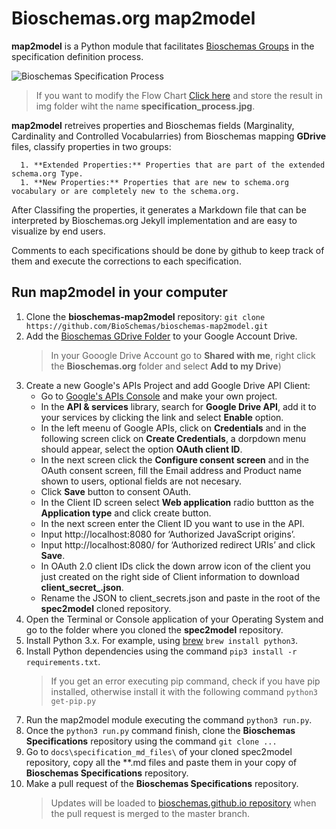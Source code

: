 # Bioschemas.org map2model

**map2model** is a Python module that facilitates [Bioschemas Groups](http://bioschemas.org/groups/) in the specification definition process.

![Bioschemas Specification Process](../master/docs/img/specification_process.jpg)
> If you want to modify the Flow Chart [Click here](https://drive.google.com/file/d/0B9lW_BhBep0Tay1XTndCaV9GSnc/view?usp=sharing) and store the result in img folder wiht the name **specification_process.jpg**.

**map2model** retreives properties and Bioschemas fields (Marginality, Cardinality and Controlled Vocabularries) from Bioschemas mapping **GDrive** files, classify properties in two groups:

      1. **Extended Properties:** Properties that are part of the extended schema.org Type. 
      1. **New Properties:** Properties that are new to schema.org vocabulary or are completely new to the schema.org.
      
After Classifing the properties, it generates a Markdown file that can be interpreted by Bioschemas.org Jekyll implementation and are easy to visualize by end users.

Comments to each specifications should be done by github to keep track of them and execute the corrections to each specification.

## Run map2model in your computer
1. Clone the **bioschemas-map2model** repository: ```git clone https://github.com/BioSchemas/bioschemas-map2model.git```
1. Add the [Bioschemas GDrive Folder](https://drive.google.com/open?id=0B8yXU9SkT3ftaWJtTGYyTTJjck0) to your Google Account Drive.
      > In your Gooogle Drive Account go to **Shared with me**, right click the **Bioschemas.org** folder and select **Add to my Drive**)
1. Create a new Google's APIs Project and add Google Drive API Client:
      - Go to [Google's APIs Console](https://console.developers.google.com/iam-admin/projects) and make your own project.
      - In the **API & services** library, search for **Google Drive API**, add it to your services by clicking the link and select **Enable** option.
      - In the left meenu of Google APIs, click on **Credentials** and in the following screen click on **Create Credentials**, a dorpdown menu should appear, select the option **OAuth client ID**.
      - In the next screen click the **Configure consent screen** and in the OAuth consent screen, fill the Email address and Product name shown to users, optional fields are not necesary.
      - Click **Save** button to consent OAuth. 
      - In the Client ID screen select **Web application** radio buttton as the **Application type** and click create button.
      - In the next screen enter the Client ID you want to use in the API.
      - Input http://localhost:8080 for ‘Authorized JavaScript origins’.
      - Input http://localhost:8080/ for ‘Authorized redirect URIs’ and click **Save**.
      - In OAuth 2.0 client IDs click the down arrow icon of the client you just created on the right side of Client information to download **client_secret_<really long ID>.json**.
      - Rename the JSON to client_secrets.json and paste in the root of the **spec2model** cloned repository.
1. Open the Terminal or Console application of your Operating System and go to the folder where you cloned the **spec2model** repository.
1. Install Python 3.x. For example, using [brew](https://brew.sh/) ```brew install python3```.
1. Install Python dependencies using the command ```pip3 install -r requirements.txt```.
      > If you get an error executing pip command, check if you have pip installed, otherwise install it with the following command ```python3 get-pip.py```
1. Run the map2model module executing the command ```python3 run.py```.
1. Once the ```python3 run.py``` command finish, clone the **Bioschemas Specifications** repository using the command ```git clone ...``` 
1. Go to ```docs\specification_md_files\``` of your cloned spec2model repository, copy all the **.md files and paste them in your copy of **Bioschemas Specifications** repository.
1. Make a pull request of the **Bioschemas Specifications** repository.
      > Updates will be loaded to [bioschemas.github.io repository](https://github.com/BioSchemas/bioschemas.github.io) when the pull request is merged to the master branch.
